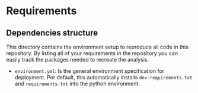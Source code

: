 # Requirements

## Dependencies structure

This directory contains the environment setup to reproduce all code in this repository. By listing all of your requirements
in the repository you can easily track the packages needed to recreate the analysis.

- `environment.yml`: Is the general environment specification for deployment. 
  Per default, this automatically installs `dev-requirements.txt` 
  and `requirements.txt` into the python environment.
